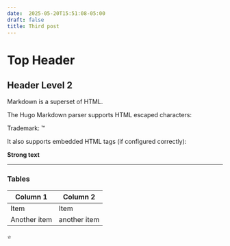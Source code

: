```yaml
---
date:  2025-05-20T15:51:08-05:00
draft: false
title: Third post
---
```


Top Header
==========

Header Level 2
--------------

Markdown is a superset of HTML.

The Hugo Markdown parser supports HTML escaped characters:

Trademark: &trade;

It also supports embedded HTML tags (if configured correctly):

<strong>Strong text</strong>

---------------

### Tables

Column 1    | Column 2
---------   |--------
Item        |   Item
Another item|   another item

:star:
